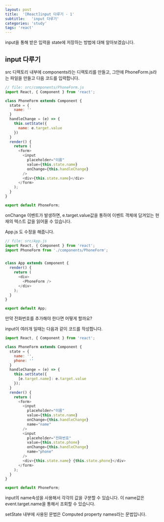 ```yaml
---
layout: post
title:  '[React]input 다루기 - 1'
subtitle:   'input 다루기'
categories: 'study'
tags: 'react'
---
```


input을 통해 받은 입력을 state에 저장하는 방법에 대해 알아보겠습니다.

## input 다루기

src 디렉토리 내부에 components라는 디렉토리를 만들고, 그안에 PhoneForm.js라는 파일을 만들고 다음 코드를 입력합니다.

```javascript
// file: src/components/PhoneForm.js
import React, { Component } from 'react';

class PhoneForm extends Component {
  state = {
    name: ''
  }
  handleChange = (e) => {
    this.setState({
      name: e.target.value
    })
  }
  render() {
    return (
      <form>
        <input
          placeholder="이름"
          value={this.state.name}
          onChange={this.handleChange}
        />
        <div>{this.state.name}</div>
      </form>
    );
  }
}

export default PhoneForm;
```

onChange 이벤트가 발생하면, e.target.value값을 통하여 이벤트 객체에 담겨있는 현재의 텍스트 값을 읽어올 수 있습니다.

App.js 도 수정을 해줍니다.

```javascript
// file: src/App.js
import React, { Component } from 'react';
import PhoneForm from './components/PhoneForm';


class App extends Component {
  render() {
    return (
      <div>
        <PhoneForm />
      </div>
    );
  }
}

export default App;
```

만약 전화번호를 추가해야 한다면 어떻게 할까요?

input이 여러개 일때는 다음과 같이 코드를 작성합니다.

```javascript
import React, { Component } from 'react';

class PhoneForm extends Component {
  state = {
    name: '',
    phone: ''
  }
  handleChange = (e) => {
    this.setState({
      [e.target.name]: e.target.value
    });
  }
  render() {
    return (
      <form>
        <input
          placeholder="이름"
          value={this.state.name}
          onChange={this.handleChange}
          name="name"
        />
        <input
          placeholder="전화번호"
          value={this.state.phone}
          onChange={this.handleChange}
          name="phone"
        />
        <div>{this.state.name} {this.state.phone}</div>
      </form>
    );
  }
}

export default PhoneForm;
```

input의 name속성을 사용해서 각각의 값을 구분할 수 있습니다. 이 name값은 event.target.name을 통해서 조회할 수 있습니다.

setState 내부에 사용된 문법은 Computed property names라는 문법입니다.

